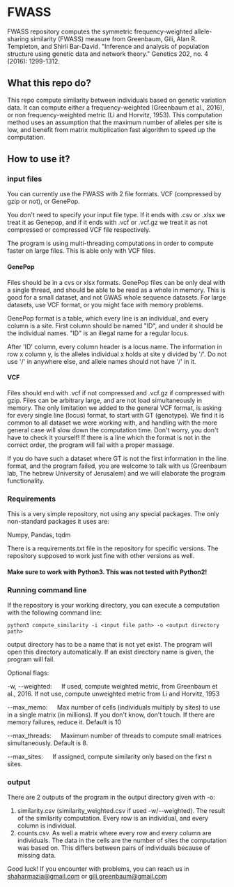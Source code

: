 # FWASS
FWASS repository computes the symmetric frequency-weighted allele-sharing similarity (FWASS) measure from Greenbaum, Gili, Alan R. Templeton, and Shirli Bar-David. "Inference and analysis of population structure using genetic data and network theory." Genetics 202, no. 4 (2016): 1299-1312.


## What this repo do?

This repo compute similarity between individuals based on genetic variation data.
It can compute either a frequency-weighted (Greenbaum et al., 2016),
or non frequency-weighted metric (Li and Horvitz, 1953). 
This computation method uses an assumption that the maximum number of alleles per site is low, and benefit from matrix multiplication fast algorithm to speed up the computation.


## How to use it?


### input files
You can currently use the FWASS with 2 file formats. VCF (compressed by gzip or not), or GenePop.

You don't need to specify your input file type.
If it ends with .csv or .xlsx we treat it as Genepop, and if it ends with .vcf or .vcf.gz we treat it as not compressed or compressed VCF file respectively.

The program is using multi-threading computations in order to compute faster on large files. This is able only with VCF files.

#### GenePop
Files should be in a cvs or xlsx formats. 
GenePop files can be only deal with a single thread, and should be able to be read as a whole in memory.
This is good for a small dataset, and not GWAS whole sequence datasets. 
For large datasets, use VCF format, or you might face with memory problems.

GenePop format is a table, which every line is an individual, and every column is a site.
First column should be named "ID", and under it should be the individual names. "ID" is an illegal name for a regular locus.

After 'ID' column, every column header is a locus name. The information in row x column y, is the alleles individual x holds at site y divided by '/'.
Do not use '/' in anywhere else, and allele names should not have '/' in it. 

#### VCF

Files should end with .vcf if not compressed and .vcf.gz if compressed with gzip.
Files can be arbitrary large, and are not load simultaneously in memory.
The only limitation we added to the general VCF format, is asking for every single line (locus)
format, to start with GT (genotype). We find it is common to all dataset we were working with,
and handling with the more general case will slow down the computation time.
Don't worry, you don't have to check it yourself! If there is a line which the format is not in the correct order,
the program will fail with a proper massage.

If you do have such a dataset where GT is not the first information in the line format, and the program failed,
you are welcome to talk with us (Greenbaum lab, The hebrew University of Jerusalem) and we will elaborate the program functionality.

### Requirements

This is a very simple repository, not using any special packages. The only non-standard packages it uses are:

Numpy, Pandas, tqdm

There is a requirements.txt file in the repository for specific versions. 
The repository supposed to work just fine with other versions as well.

#### Make sure to work with Python3. This was not tested with Python2!

### Running command line

If the repository is your working directory, you can execute a computation with the following command line:

`python3 compute_similarity -i <input file path> -o <output directory path> `

output  directory has to be a name that is not yet exist. The program will open this directory automatically.
If an exist directory name is given, the program will fail.

Optional flags:

  -w, --weighted: &emsp; If used, compute weighted metric, from Greenbaum et al., 2016. If not use, compute unweighted metric from Li and Horvitz, 1953
  
  --max_memo: &emsp; Max number of cells (individuals multiply by sites) to use in a single matrix (in millions).
  If you don't know, don't touch. If there are memory failures, reduce it. Default is 10
  
  --max_threads: &emsp; Maximum number of threads to compute small matrices simultaneously. Default is 8.
  
  --max_sites: &emsp; If assigned, compute similarity only based on the first n sites.

### output

There are 2 outputs of the program in the output directory given with -o:
1. similarity.csv (similarity_weighted.csv if used -w/--weighted). The result of the similarity computation. Every row is an individual, and every column is individual.
2. counts.csv. As well a matrix where every row and every column are individuals. The data in the cells are the number of sites the computation was based on. 
This differs between pairs of individuals because of missing data.


Good luck! If you encounter with problems, you can reach us in shaharmazia@gmail.com or gili.greenbaum@gmail.com